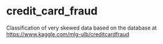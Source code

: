 # credit_card_fraud
Classification of very skewed data based on the database at https://www.kaggle.com/mlg-ulb/creditcardfraud
